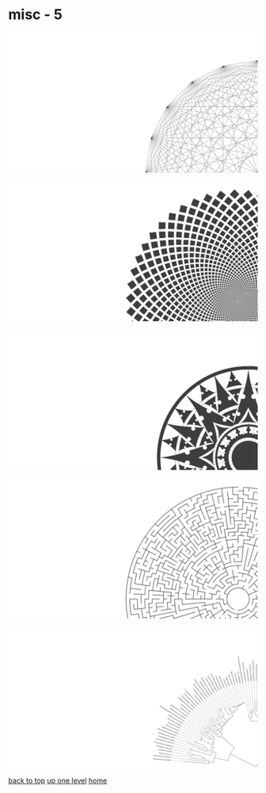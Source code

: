 # misc - 5
[![20_ponted_cross_graph.png](/terminal/grey%20on%20alpha/big/misc/20_ponted_cross_graph.png "20_ponted_cross_graph.png")](https://raw.githubusercontent.com/buckmanc/wallpapers/main/terminal/grey%20on%20alpha/big/misc/20_ponted_cross_graph.png)

[![circle_squares.png](/terminal/grey%20on%20alpha/big/misc/circle_squares.png "circle_squares.png")](https://raw.githubusercontent.com/buckmanc/wallpapers/main/terminal/grey%20on%20alpha/big/misc/circle_squares.png)

[![compass_rose_cantino.png](/terminal/grey%20on%20alpha/big/misc/compass_rose_cantino.png "compass_rose_cantino.png")](https://raw.githubusercontent.com/buckmanc/wallpapers/main/terminal/grey%20on%20alpha/big/misc/compass_rose_cantino.png)

[![maze.png](/terminal/grey%20on%20alpha/big/misc/maze.png "maze.png")](https://raw.githubusercontent.com/buckmanc/wallpapers/main/terminal/grey%20on%20alpha/big/misc/maze.png)

[![tree_of_life_svg.png](/terminal/grey%20on%20alpha/big/misc/tree_of_life_svg.png "tree_of_life_svg.png")](https://raw.githubusercontent.com/buckmanc/wallpapers/main/terminal/grey%20on%20alpha/big/misc/tree_of_life_svg.png)


</p>
</details>


[back to top](#)
[up one level](/terminal/grey%20on%20alpha/big/README.MD)
[home](/)
